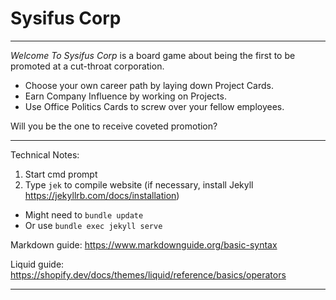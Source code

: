 # Sysifus Corp

---

_Welcome To Sysifus Corp_ is a board game about being the first to be promoted at a cut-throat corporation.

* Choose your own career path by laying down Project Cards.
* Earn Company Influence by working on Projects.
* Use Office Politics Cards to screw over your fellow employees.

Will you be the one to receive coveted promotion?

---

Technical Notes:

1. Start cmd prompt
2. Type `jek` to compile website (if necessary, install Jekyll https://jekyllrb.com/docs/installation)

* Might need to `bundle update`
* Or use `bundle exec jekyll serve`

Markdown guide:
https://www.markdownguide.org/basic-syntax

Liquid guide:
https://shopify.dev/docs/themes/liquid/reference/basics/operators

---
